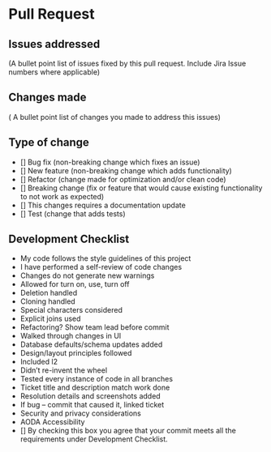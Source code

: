 # Pull Request

## Issues addressed

(A bullet point list  of issues fixed by this pull request. Include Jira Issue numbers where applicable)

## Changes made

( A bullet point list of changes you made to address this issues)

## Type of change
- [] Bug fix (non-breaking change which fixes an issue)
- [] New feature (non-breaking change which adds functionality)
- [] Refactor (change made for optimization and/or clean code)
- [] Breaking change (fix or feature that would cause existing functionality to not work as expected)
- [] This changes requires a documentation update
- [] Test (change that adds tests)

## Development Checklist

- My code follows the style guidelines of this project
- I have performed a self-review of code changes
- Changes do not generate new warnings
- Allowed for turn on, use, turn off
- Deletion handled
- Cloning handled
- Special characters considered
- Explicit joins used
- Refactoring? Show team lead before commit
- Walked through changes in UI
- Database defaults/schema updates added
- Design/layout principles followed
- Included l2
- Didn’t re-invent the wheel
- Tested every instance of code in all branches
- Ticket title and description match work done
- Resolution details and screenshots added
- If bug – commit that caused it, linked ticket
- Security and privacy considerations
- AODA Accessibility
- [] By checking this box you agree that your commit meets all the requirements under Development Checklist.
